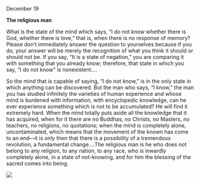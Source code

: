December 19

**The religious man**

What is the state of the mind which says, “I do not know whether there is God, whether there is love,” that is, when there is no response of memory? Please don’t immediately answer the question to yourselves because if you do, your answer will be merely the recognition of what you think it should or should not be. If you say, “It is a state of negation,” you are comparing it with something that you already know; therefore, that state in which you say, “I do not know” is nonexistent....

So the mind that is capable of saying, “I do not know,” is in the only state in which anything can be discovered. But the man who says, “I know,” the man you has studied infinitely the varieties of human experience and whose mind is burdened with information, with encyclopedic knowledge, can he ever experience something which is not to be accumulated? He will find it extremely hard. When the mind totally puts aside all the knowledge that it has acquired, when for it there are no Buddhas, no Christs, no Masters, no teachers, no religions, no quotations; when the mind is completely alone, uncontaminated, which means that the movement of the known has come to an end—it is only then that there is a possibility of a tremendous revolution, a fundamental change....The religious man is he who does not belong to any religion, to any nation, to any race, who is inwardly completely alone, in a state of not-knowing, and for him the blessing of the sacred comes into being.

[![](https://mermaid.ink/img/pako:eNp1k01vGjEQhv_KyJdcAAHlY-FQiQBpaJW0CumlCwdnPYDV3ZmV7YVQlv9er_lQcsAnezzPO--M7INIWKEYirWR-QZeJwsCv0bx3EmHwCt40qSWUK9_LX9TgsZJTW5fwn08erPoIyEHMzZ7eEGbM1lcnkUCNc3ejEzQwt0MFAOxg7_Eu7sSxvEHxTMzDsxoy1rBLMtQ6crGiOwOTQmT-FICHMMt-pmpnnCWS6MtUwnTuIrgu7buYvjVFHiT_5kjEVoLKzYw0TbhLRrf8kN8PZzzH0L-L_a6Tss0AOONpDWW8M173XJaOM0EktT54tNs7gujkCpDP_xIUlQV-BhfD4GbvudodOX8zD4GdrYmNprWASU_-xWaKsmWMItDfy-Y6rXmwlbNfGJvOD6lzE7ytJNGwZxT7Qrlb7_7fhLMQzvesNsgzGViUC0_Ytdn88yuXjnzDj27IFETGZpMauUf26FCFsJrZLgQQ79VuJJF6hZiQUefKgvH8z0lYuh8JzVR5MrrTrT0zzQTw5VMrY_mksTwIN7FsN4dtL40Ou1Bq9Xp93utVrNbE3sf70ftRicaRD7Wbbbaze6xJv4xe41BYxBWFEXNXr_Xiy5Vpko7NpfKGE5Pp08S_kqo-ydoBB_H_4IwFGQ?type=png)](https://mermaid.live/edit#pako:eNp1k01vGjEQhv_KyJdcAAHlY-FQiQBpaJW0CumlCwdnPYDV3ZmV7YVQlv9er_lQcsAnezzPO--M7INIWKEYirWR-QZeJwsCv0bx3EmHwCt40qSWUK9_LX9TgsZJTW5fwn08erPoIyEHMzZ7eEGbM1lcnkUCNc3ejEzQwt0MFAOxg7_Eu7sSxvEHxTMzDsxoy1rBLMtQ6crGiOwOTQmT-FICHMMt-pmpnnCWS6MtUwnTuIrgu7buYvjVFHiT_5kjEVoLKzYw0TbhLRrf8kN8PZzzH0L-L_a6Tss0AOONpDWW8M173XJaOM0EktT54tNs7gujkCpDP_xIUlQV-BhfD4GbvudodOX8zD4GdrYmNprWASU_-xWaKsmWMItDfy-Y6rXmwlbNfGJvOD6lzE7ytJNGwZxT7Qrlb7_7fhLMQzvesNsgzGViUC0_Ytdn88yuXjnzDj27IFETGZpMauUf26FCFsJrZLgQQ79VuJJF6hZiQUefKgvH8z0lYuh8JzVR5MrrTrT0zzQTw5VMrY_mksTwIN7FsN4dtL40Ou1Bq9Xp93utVrNbE3sf70ftRicaRD7Wbbbaze6xJv4xe41BYxBWFEXNXr_Xiy5Vpko7NpfKGE5Pp08S_kqo-ydoBB_H_4IwFGQ)
